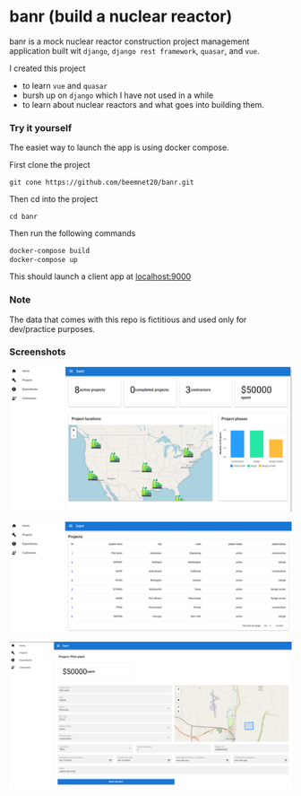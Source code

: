 # banr (build a nuclear reactor)

banr is a mock nuclear reactor construction project management application built wit `django`, `django rest framework`, `quasar`, and `vue`. 

I created this project 
- to learn `vue` and `quasar`
- bursh up on `django` which I have not used in a while
- to learn about nuclear reactors and what goes into building them. 

### Try it yourself
The easiet way to launch the app is using docker compose. 

First clone the project 
```
git cone https://github.com/beemnet20/banr.git
```

Then cd into the project 

```
cd banr
```

Then run the following commands

```
docker-compose build
docker-compose up
```

This should launch a client app at [localhost:9000](http://localhost:9000)

### Note
The data that comes with this repo is fictitious and used only for dev/practice purposes. 

### Screenshots
![homepage](screenshots/home.png)

![projects](screenshots/projects.png)

![project details](screenshots/projectdetails.png)





